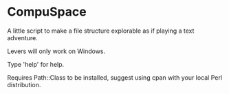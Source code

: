 CompuSpace
==========

A little script to make a file structure explorable as if playing a text adventure.

Levers will only work on Windows.

Type 'help' for help.

Requires Path::Class to be installed, suggest using cpan with your local Perl distribution.
